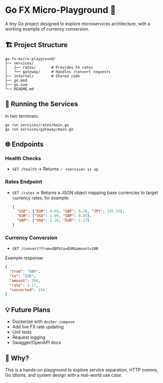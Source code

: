 

# Go FX Micro-Playground 💱

A tiny Go project designed to explore microservices architecture, with a working example of currency conversion.

## 🏗️ Project Structure

```
go-fx-micro-playground/
├── services/
│   ├── rates/       # Provides FX rates
│   └── gateway/     # Handles /convert requests
├── internal/        # Shared code
├── go.mod
├── go.sum
└── README.md
```

## 🚀 Running the Services

In two terminals:

```
go run services/rates/main.go
go run services/gateway/main.go
```

## 🌐 Endpoints

### Health Checks
- `GET /health` → Returns `✅ <service> is up`

### Rates Endpoint
- `GET /rates` → Returns a JSON object mapping base currencies to target currency rates, for example:
  ```json
  {
    "USD": {"EUR": 0.92, "GBP": 0.78, "JPY": 135.33},
    "EUR": {"USD": 1.09, "GBP": 0.85},
    "GBP": {"USD": 1.29, "EUR": 1.17}
  }
  ```

### Currency Conversion
- `GET /convert?from=GBP&to=EUR&amount=200`

Example response:
```json
{
  "from": "GBP",
  "to": "EUR",
  "amount": 200,
  "rate": 1.17,
  "converted": 234
}
```

## 💡 Future Plans

- Dockerize with `docker-compose`
- Add live FX rate updating
- Unit tests
- Request logging
- Swagger/OpenAPI docs

## 🧠 Why?

This is a hands-on playground to explore service separation, HTTP comms, Go idioms, and system design with a real-world use case.
